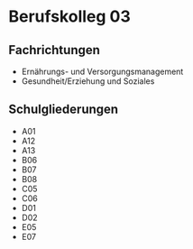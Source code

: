 # Berufskolleg 03

## Fachrichtungen

- Ernährungs- und Versorgungsmanagement
- Gesundheit/Erziehung und Soziales

## Schulgliederungen

- A01
- A12
- A13
- B06
- B07
- B08
- C05
- C06
- D01
- D02
- E05
- E07
